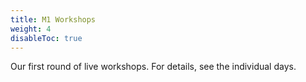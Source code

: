 ```yaml
---
title: M1 Workshops
weight: 4
disableToc: true
---
```


Our first round of live workshops. For details, see the individual days.
